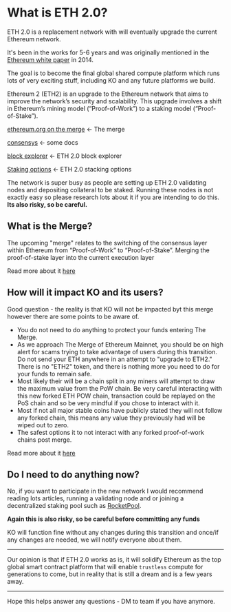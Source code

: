 # What is ETH 2.0?

ETH 2.0 is a replacement network with will eventually upgrade the current Ethereum network.

It's been in the works for 5-6 years and was originally mentioned in
the [Ethereum white paper](https://ethereum.org/en/whitepaper/) in 2014.

The goal is to become the final global shared compute platform which runs lots of very exciting stuff, including KO and
any future platforms we build.

Ethereum 2 (ETH2) is an upgrade to the Ethereum network that aims to improve the network’s security and scalability.
This upgrade involves a shift in Ethereum’s mining model (“Proof-of-Work”) to a staking model (“Proof-of-Stake”).

[ethereum.org on the merge](https://ethereum.org/en/upgrades/merge/) <- The merge

[consensys](https://consensys.net/knowledge-base/ethereum-2/faq) <- some docs

[block explorer](http://beaconcha.in/) <- ETH 2.0 block explorer

[Staking options](https://beaconcha.in/stakingServices) <- ETH 2.0 stacking options

The network is super busy as people are setting up ETH 2.0 validating nodes and depositing collateral to be staked.
Running these nodes is not exactly easy so please research lots about it if you are intending to do this.
**Its also risky, so be careful.**

## What is the Merge?

The upcoming "merge" relates to the switching of the consensus layer within Ethereum from “Proof-of-Work” to
“Proof-of-Stake”. Merging the proof-of-stake layer into the current execution layer

Read more about it [here](https://ethereum.org/en/upgrades/merge/)

## How will it impact KO and its users?

Good question - the reality is that KO will not be impacted byt this merge however there are some points to be aware of.

* You do not need to do anything to protect your funds entering The Merge.
* As we approach The Merge of Ethereum Mainnet, you should be on high alert for scams trying to take advantage of
  users during this transition. Do not send your ETH anywhere in an attempt to "upgrade to ETH2." There is no "ETH2"
  token, and there is nothing more you need to do for your funds to remain safe.
* Most likely their will be a chain split in any miners will attempt to draw the maximum value from the PoW chain. Be
  very careful interacting with this new forked ETH POW chain, transaction could be replayed on the PoS chain and so be
  very mindful if you chose to interact with it.
* Most if not all major stable coins have publicly stated they will not follow any forked chain, this means any value
  they previously had will be wiped out to zero.
* The safest options it to not interact with any forked proof-of-work chains post merge.

Read more about it [here](https://ethereum.org/en/upgrades/merge/)

## Do I need to do anything now?

No, if you want to participate in the new network I would recommend reading lots articles, running a validating node and
or joining a decentralized staking pool such as [RocketPool](https://rocketpool.net).

**Again this is also risky, so be careful before committing any funds**

KO will function fine without any changes during this transition and once/if any changes are needed, we will notify
everyone about them.

---------------------

Our opinion is that if ETH 2.0 works as is, it will solidify Ethereum as the top global smart contract platform
that will enable `trustless` compute for generations to come, but in reality that is still a dream and is
a few years away.

---------------------

Hope this helps answer any questions - DM to team if you have anymore.
